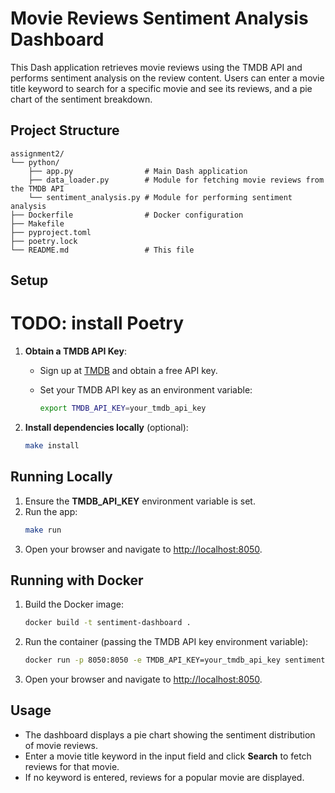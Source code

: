 # Movie Reviews Sentiment Analysis Dashboard

This Dash application retrieves movie reviews using the TMDB API and performs sentiment analysis on the review content. Users can enter a movie title keyword to search for a specific movie and see its reviews, and a pie chart of the sentiment breakdown.

## Project Structure

```
assignment2/
└── python/
    ├── app.py                # Main Dash application
    ├── data_loader.py        # Module for fetching movie reviews from the TMDB API
    └── sentiment_analysis.py # Module for performing sentiment analysis
├── Dockerfile                # Docker configuration
├── Makefile
├── pyproject.toml
├── poetry.lock
└── README.md                 # This file
```

## Setup

# TODO: install Poetry

1. **Obtain a TMDB API Key**:
   - Sign up at [TMDB](https://www.themoviedb.org/documentation/api) and obtain a free API key.
   - Set your TMDB API key as an environment variable:
     
     ```bash
     export TMDB_API_KEY=your_tmdb_api_key
     ```

2. **Install dependencies locally** (optional):
   ```bash
   make install
   ```

## Running Locally

1. Ensure the **TMDB_API_KEY** environment variable is set.
2. Run the app:
   ```bash
   make run
   ```
3. Open your browser and navigate to [http://localhost:8050](http://localhost:8050).

## Running with Docker

1. Build the Docker image:
   ```bash
   docker build -t sentiment-dashboard .
   ```
2. Run the container (passing the TMDB API key environment variable):
   ```bash
   docker run -p 8050:8050 -e TMDB_API_KEY=your_tmdb_api_key sentiment-dashboard
   ```
3. Open your browser and navigate to [http://localhost:8050](http://localhost:8050).

## Usage

- The dashboard displays a pie chart showing the sentiment distribution of movie reviews.
- Enter a movie title keyword in the input field and click **Search** to fetch reviews for that movie.
- If no keyword is entered, reviews for a popular movie are displayed.
